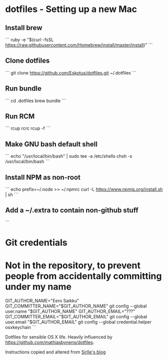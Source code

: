 # dotfiles - Setting up a new Mac

## Install brew

´´´
ruby -e "$(curl -fsSL https://raw.githubusercontent.com/Homebrew/install/master/install)"
´´´

## Clone dotfiles

´´´
git clone https://github.com/Eskotus/dotfiles.git ~/.dotfiles
´´´

## Run bundle

´´´
cd .dotfiles
brew bundle
´´´

## Run RCM

´´´
rcup rcrc
rcup -f
´´´

## Make GNU bash default shell

´´´
echo "/usr/local/bin/bash" | sudo tee -a /etc/shells
chsh -s /usr/local/bin/bash
´´´

## Install NPM as non-root

´´´
echo prefix=~/.node >> ~/.npmrc
curl -L https://www.npmjs.org/install.sh | sh
´´´

## Add a ~/.extra to contain non-github stuff

´´´
# Git credentials
# Not in the repository, to prevent people from accidentally committing under my name
GIT_AUTHOR_NAME="Eero Saikku"
GIT_COMMITTER_NAME="$GIT_AUTHOR_NAME"
git config --global user.name "$GIT_AUTHOR_NAME"
GIT_AUTHOR_EMAIL="???"
GIT_COMMITTER_EMAIL="$GIT_AUTHOR_EMAIL"
git config --global user.email "$GIT_AUTHOR_EMAIL"
git config --global credential.helper osxkeychain
´´´

Dotfiles for sensible OS X life. Heavily influenced by
https://github.com/mathiasbynens/dotfiles.

Instructions copied and altered from [SirIle's blog](http://sirile.github.io/2015/01/26/setting-up-mac.html)
